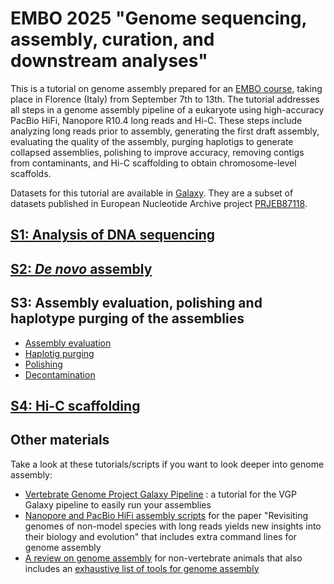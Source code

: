# EMBO 2025 "Genome sequencing, assembly, curation, and downstream analyses"

This is a tutorial on genome assembly prepared for an [EMBO course]([https://meetings.embo.org/event/25-genome-seq), taking place in Florence (Italy) from September 7th to 13th. The tutorial addresses all steps in a genome assembly pipeline of a eukaryote using high-accuracy PacBio HiFi, Nanopore R10.4 long reads and Hi-C. These steps include analyzing long reads prior to assembly, generating the first draft assembly, evaluating the quality of the assembly, purging haplotigs to generate collapsed assemblies, polishing to improve accuracy, removing contigs from contaminants, and Hi-C scaffolding to obtain chromosome-level scaffolds. 

Datasets for this tutorial are available in [Galaxy](https://usegalaxy.eu/u/nguiglie/h/embo2025-assembly). They are a subset of datasets published in European Nucleotide Archive project [PRJEB87118](https://www.ebi.ac.uk/ena/browser/view/PRJEB87118).

## [S1: Analysis of DNA sequencing](https://github.com/nadegeguiglielmoni/EMBO-25-genome-sequencing/blob/main/S1_analysis_dna_sequencing.md)
## [S2: *De novo* assembly](https://github.com/nadegeguiglielmoni/EMBO-25-genome-sequencing/blob/main/S2_de_novo_assembly.md)
## S3: Assembly evaluation, polishing and haplotype purging of the assemblies
* [Assembly evaluation](https://github.com/nadegeguiglielmoni/EMBO-24-genome-sequencing/blob/main/S3_assembly_evaluation.md)
* [Haplotig purging](https://github.com/nadegeguiglielmoni/EMBO-24-genome-sequencing/blob/main/S3_haplotig_purging.md)
* [Polishing](https://github.com/nadegeguiglielmoni/EMBO-24-genome-sequencing/blob/main/S3_polishing.md)
* [Decontamination](https://github.com/nadegeguiglielmoni/EMBO-24-genome-sequencing/blob/main/S3_decontamination.md)
## [S4: Hi-C scaffolding](https://github.com/nadegeguiglielmoni/EMBO-24-genome-sequencing/blob/main/S4_hic_scaffolding.md)

## Other materials

Take a look at these tutorials/scripts if you want to look deeper into genome assembly:
* [Vertebrate Genome Project Galaxy Pipeline](https://training.galaxyproject.org/training-material/topics/assembly/tutorials/vgp_genome_assembly/tutorial.html) : a tutorial for the VGP Galaxy pipeline to easily run your assemblies
* [Nanopore and PacBio HiFi assembly scripts](https://github.com/worm-lab/Revisiting_genomes) for the paper "Revisiting genomes of non-model species with long reads yields new insights into their biology and evolution" that includes extra command lines for genome assembly
* [A review on genome assembly](https://peercommunityjournal.org/articles/10.24072/pcjournal.128/) for non-vertebrate animals that also includes an [exhaustive list of tools for genome assembly](https://github.com/nadegeguiglielmoni/genome_assembly_tools)
